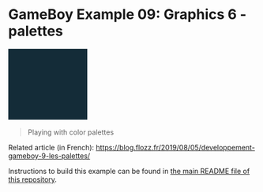 # GameBoy Example 09: Graphics 6 - palettes

![Graphics 6](graphics6_screenshot.gif)

> Playing with color palettes

Related article (in French): https://blog.flozz.fr/2019/08/05/developpement-gameboy-9-les-palettes/

Instructions to build this example can be found in [the main README file of this repository](https://github.com/flozz/gameboy-examples/#compiling-examples).
